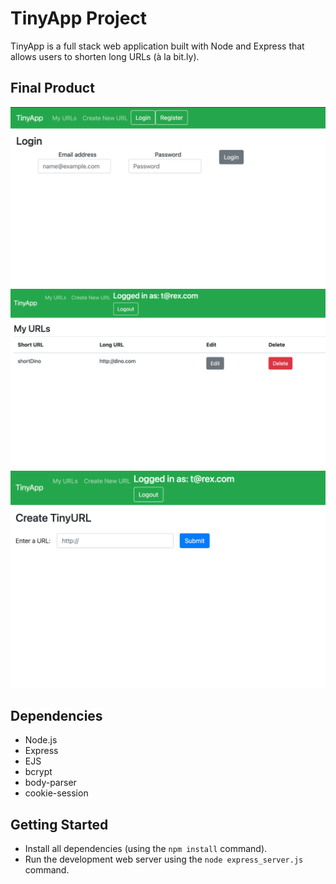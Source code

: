 # TinyApp Project

TinyApp is a full stack web application built with Node and Express that allows users to shorten long URLs (à la bit.ly).

## Final Product

!["Screenshot of login page"](https://github.com/NelliBtn/Tiny-App/blob/master/docs/login.png?raw=true)
!["Screenshot of urls_index (main page)"](https://github.com/NelliBtn/Tiny-App/blob/master/docs/urls.png?raw=true)
!["Screenshot of urls_new (sreate new URL page)"](https://github.com/NelliBtn/Tiny-App/blob/master/docs/urls_new.png?raw=true)


## Dependencies

- Node.js
- Express
- EJS
- bcrypt
- body-parser
- cookie-session

## Getting Started

- Install all dependencies (using the `npm install` command).
- Run the development web server using the `node express_server.js` command.